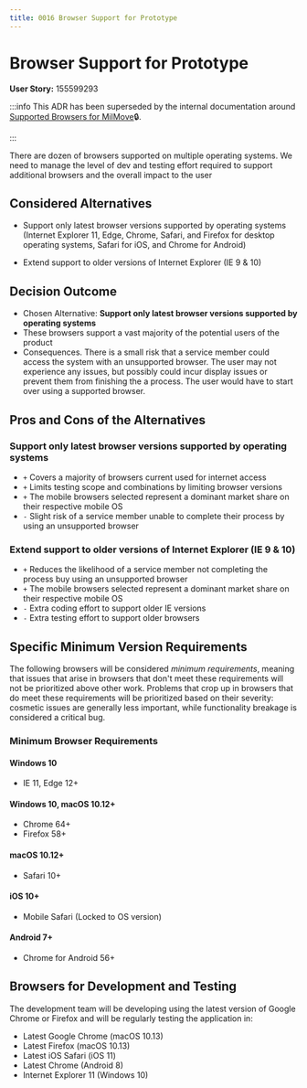 ```yaml
---
title: 0016 Browser Support for Prototype
---
```

# Browser Support for Prototype

**User Story:** 155599293

:::info
This ADR has been superseded by the internal documentation around [Supported
Browsers for MilMove][docs-browser-support]🔒.

[docs-browser-support]: https://dp3.atlassian.net/wiki/spaces/MT/pages/1714552858/Supported+Browsers+for+MilMove+DRAF
:::

There are dozen of browsers supported on multiple operating systems.  We need to manage the level of dev and testing effort required to support additional browsers and the overall impact to the user

## Considered Alternatives

* Support only latest browser versions supported by operating systems (Internet Explorer 11, Edge, Chrome, Safari, and Firefox for desktop operating systems, Safari for iOS, and Chrome for Android)

* Extend support to older versions of Internet Explorer (IE 9 & 10)

## Decision Outcome

* Chosen Alternative: **Support only latest browser versions supported by operating systems**
* These browsers support a vast majority of the potential users of the product
* Consequences. There is a small risk that a service member could access the system with an unsupported browser.  The user may not experience any issues, but possibly could incur display issues or prevent them from finishing the a process.  The user would have to start over using a supported browser.

## Pros and Cons of the Alternatives

### Support only latest browser versions supported by operating systems

* `+` Covers a majority of browsers current used for internet access
* `+` Limits testing scope and combinations by limiting browser versions
* `+` The mobile browsers selected represent a dominant market share on their respective mobile OS
* `-` Slight risk of a service member unable to complete their process by using an unsupported browser

### Extend support to older versions of Internet Explorer (IE 9 & 10)

* `+` Reduces the likelihood of a service member not completing the process buy using an unsupported browser
* `+` The mobile browsers selected represent a dominant market share on their respective mobile OS
* `-` Extra coding effort to support older IE versions
* `-` Extra testing effort to support older browsers

## Specific Minimum Version Requirements

The following browsers will be considered _minimum requirements_, meaning that issues that arise in browsers that don't meet these requirements will not be prioritized above other work. Problems that crop up in browsers that do meet these requirements will be prioritized based on their severity: cosmetic issues are generally less important, while functionality breakage is considered a critical bug.

### Minimum Browser Requirements

#### Windows 10

* IE 11, Edge 12+

#### Windows 10, macOS 10.12+

* Chrome 64+
* Firefox 58+

#### macOS 10.12+

* Safari 10+

#### iOS 10+

* Mobile Safari (Locked to OS version)

#### Android 7+

* Chrome for Android 56+

## Browsers for Development and Testing

The development team will be developing using the latest version of Google Chrome or Firefox and will be regularly testing the application in:

* Latest Google Chrome (macOS 10.13)
* Latest Firefox (macOS 10.13)
* Latest iOS Safari (iOS 11)
* Latest Chrome (Android 8)
* Internet Explorer 11 (Windows 10)

